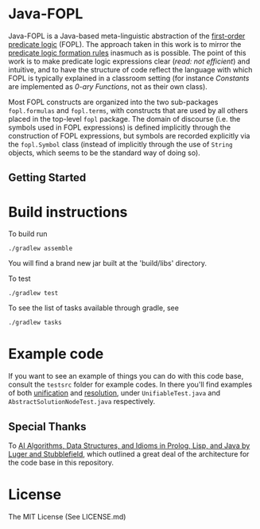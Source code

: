 # Java-FOPL

Java-FOPL is a Java-based meta-linguistic abstraction of the [first-order predicate logic](http://en.wikipedia.org/wiki/First-order_logic) (FOPL). The approach taken in this work is to mirror the [predicate logic formation rules](http://en.wikipedia.org/wiki/First-order_logic#Formation_rules) inasmuch as is possible. The point of this work is to make predicate logic expressions clear (*read: not efficient*) and intuitive, and to have the structure of code reflect the language with which FOPL is typically explained in a classroom setting (for instance _Constants_ are implemented as _0-ary Functions_, not as their own class).

Most FOPL constructs are organized into the two sub-packages `fopl.formulas` and `fopl.terms`, with constructs that are used by all others placed in the top-level `fopl` package. The domain of discourse (i.e. the symbols used in FOPL expressions) is defined implicitly through the construction of FOPL expressions, but symbols are recorded explicitly via the `fopl.Symbol` class (instead of implicitly through the use of `String` objects, which seems to be the standard way of doing so).

## Getting Started

# Build instructions

To build run

```
./gradlew assemble
```

You will find a brand new jar built at the 'build/libs' directory.

To test

```
./gradlew test
```

To see the list of tasks available through gradle, see

```
./gradlew tasks
```

# Example code

If you want to see an example of things you can do with this code base, consult the `testsrc` folder for example codes. In there you'll find examples of both [unification](https://en.wikipedia.org/wiki/Unification_%28computer_science%29) and [resolution](https://en.wikipedia.org/wiki/SLD_resolution), under `UnifiableTest.java` and `AbstractSolutionNodeTest.java` respectively.

## Special Thanks

To [AI Algorithms, Data Structures, and Idioms in Prolog, Lisp, and Java by Luger and Stubblefield](http://www.amazon.com/Algorithms-Data-Structures-Idioms-Prolog/dp/0136070477), which outlined a great deal of the architecture for the code base in this repository.

# License

The MIT License (See LICENSE.md)

